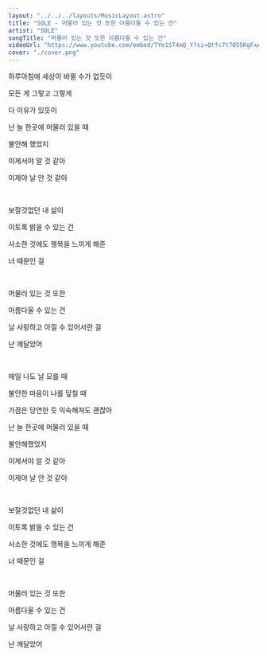 ```yaml
---
layout: "../../../layouts/MusicLayout.astro"
title: "SOLE - 머물러 있는 것 또한 아름다울 수 있는 건"
artist: "SOLE"
songTitle: "머물러 있는 것 또한 아름다울 수 있는 건"
videoUrl: "https://www.youtube.com/embed/TYe1ST4mQ_Y?si=Qtfc7t7O55KgFxA2"
cover: "./cover.png"
---
```

하루아침에 세상이 바뀔 수가 없듯이

모든 게 그렇고 그렇게

다 이유가 있듯이

난 늘 한곳에 머물러 있을 때

불안해 했었지

이제서야 알 것 같아

이제야 날 안 것 같아

<br />

보잘것없던 내 삶이

이토록 밝을 수 있는 건

사소한 것에도 행복을 느끼게 해준

너 때문인 걸

<br />

머물러 있는 것 또한

아름다울 수 있는 건

날 사랑하고 아낄 수 있어서란 걸

난 깨달았어

<br />

매일 나도 날 모를 때

불안한 마음이 나를 덮칠 때

가끔은 당연한 듯 익숙해져도 괜찮아

난 늘 한곳에 머물러 있을 때

불안해했었지

이제서야 알 것 같아

이제야 날 안 것 같아

<br />

보잘것없던 내 삶이

이토록 밝을 수 있는 건

사소한 것에도 행복을 느끼게 해준

너 때문인 걸

<br />

머물러 있는 것 또한

아름다울 수 있는 건

날 사랑하고 아낄 수 있어서란 걸

난 깨달았어
